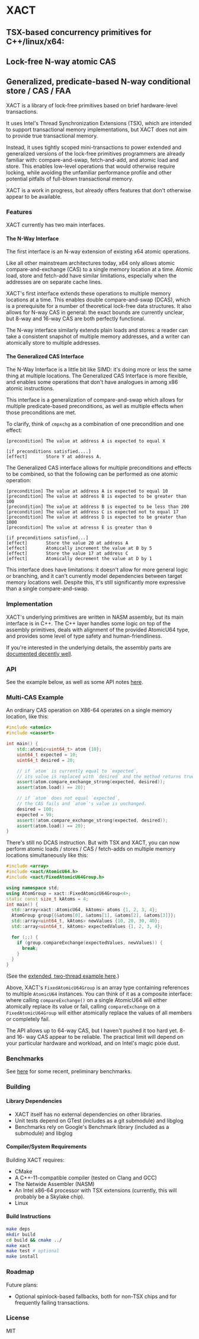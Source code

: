 # XACT

## TSX-based concurrency primitives for C++/linux/x64:
## Lock-free N-way atomic CAS
## Generalized, predicate-based N-way conditional store / CAS / FAA

XACT is a library of lock-free primitives based on brief hardware-level transactions.

It uses Intel's Thread Synchronization Extensions (TSX), which are intended to support transactional memory implementations, but XACT does not aim to provide true transactional memory.

Instead, it uses tightly scoped mini-transactions to power extended and generalized versions of the lock-free primitives programmers are already familiar with: compare-and-swap, fetch-and-add, and atomic load and store.  This enables low-level operations that would otherwise require locking, while avoiding the unfamiliar performance profile and other potential pitfalls of full-blown transactional memory.

XACT is a work in progress, but already offers features that don't otherwise appear to be available.


### Features
XACT currently has two main interfaces.

#### The N-Way Interface
The first interface is an N-way extension of existing x64 atomic operations.

Like all other mainstream architectures today, x64 only allows atomic compare-and-exchange (CAS) to a single memory location at a time.  Atomic load, store and fetch-add have similar limitations, especially when the addresses are on separate cache lines.

XACT's first interface extends these operations to multiple memory locations at a time.  This enables double compare-and-swap (DCAS), which is a prerequisite for a number of theoretical lock-free data structures.  It also allows for N-way CAS in general: the exact bounds are currently unclear, but 8-way and 16-way CAS are both perfectly functional.

The N-way interface similarly extends plain loads and stores: a reader can take a consistent snapshot of multiple memory addresses, and a writer can atomically store to multiple addresses.


#### The Generalized CAS Interface
The N-Way Interface is a little bit like SIMD: it's doing more or less the same thing at multiple locations.  The Generalized CAS Interface is more flexible, and enables some operations that don't have analogues in among x86 atomic instructions.

This interface is a generalization of compare-and-swap which allows for multiple predicate-based preconditions, as well as multiple effects when those preconditions are met.

To clarify, think of `cmpxchg` as a combination of one precondition and one effect:
```
[precondition] The value at address A is expected to equal X

[if preconditions satisfied....]
[effect]       Store Y at address A.
```

The Generalized CAS interface allows for multiple preconditions and effects to be combined, so that the following can be performed as one atomic operation:
```
[precondition] The value at address A is expected to equal 10
[precondition] The value at address B is expected to be greater than 100
[precondition] The value at address B is expected to be less than 200
[precondition] The value at address C is expected not to equal 17
[precondition] The value at address D is expected to be greater than 1000
[precondition] The value at adresss E is greater than 0

[if preconditions satisfied...]
[effect]       Store the value 20 at address A
[effect]       Atomically increment the value at B by 5
[effect]       Store the value 17 at address C
[effect]       Atomically decrement the value at D by 1
```
This interface does have limitations: it doesn't allow for more general logic or branching, and it can't currently model dependencies between target memory locations well.  Despite this, it's still significantly more expressive than a single compare-and-swap.


### Implementation
XACT's underlying primitives are written in NASM assembly, but its main interface is in C++.
The C++ layer handles some logic on top of the assembly primitives, deals with alignment of the provided AtomicU64 type, and provides some level of type safety and human-friendliness.

If you're interested in the underlying details, the assembly parts are [documented decently well](https://github.com/scivey/xact/blob/master/src/xact_asm/atomic_u64_multi.asm#L258).

### API
See the example below, as well as some API notes [here](/docs/api.md).


### Multi-CAS Example
An ordinary CAS operation on X86-64 operates on a single memory location, like this:

```c++
#include <atomic>
#include <cassert>

int main() {
    std::atomic<uint64_t> atom {10};
    uint64_t expected = 10;
    uint64_t desired = 20;

    // if `atom` is currently equal to `expected`,
    // its value is replaced with `desired` and the method returns true.
    assert(atom.compare_exchange_strong(expected, desired));
    assert(atom.load() == 20);

    // if `atom` does not equal `expected`,
    // the CAS fails and `atom`'s value is unchanged.
    desired = 100;
    expected = 99;
    assert(!atom.compare_exchange_strong(expected, desired));
    assert(atom.load() == 20);
}
```

There's still no DCAS instruction.  But with TSX and XACT, you can now perform atomic loads / stores / CAS / fetch-adds on multiple memory locations simultaneously like this:

```c++
#include <array>
#include <xact/AtomicU64.h>
#include <xact/FixedAtomicU64Group.h>

using namespace std;
using AtomGroup = xact::FixedAtomicU64Group<4>;
static const size_t kAtoms = 4;
int main() {
  std::array<xact::AtomicU64, kAtoms> atoms {1, 2, 3, 4};
  AtomGroup group{{&atoms[0], &atoms[1], &atoms[2], &atoms[3]}};
  std::array<uint64_t, kAtoms> newValues {10, 20, 30, 40};
  std::array<uint64_t, kAtoms> expectedValues {1, 2, 3, 4};

  for (;;) {
    if (group.compareExchange(expectedValues, newValues)) {
      break;
    }
  }
}
```
(See the [extended, two-thread example here](/examples/atomic_cas_reader_writer.cpp).)

Above, XACT's `FixedAtomicU64Group` is an array type containing references to multiple `AtomicU64` instances.  You can think of it as a composite interface: where calling `compareExchange()` on a single AtomicU64 will either atomically replace its value or fail, calling `compareExchange` on a `FixedAtomicU64Group` will either atomically replace the values of all members or completely fail.

The API allows up to 64-way CAS, but I haven't pushed it too hard yet.  8- and 16- way CAS appear to be reliable.  The practical limit will depend on your particular hardware and workload, and on Intel's magic pixie dust.


### Benchmarks
See [here](docs/performance.md) for some recent, preliminary benchmarks.

### Building

#### Library Dependencies
* XACT itself has no external dependencies on other libraries.
* Unit tests depend on GTest (includes as a git submodule) and libglog
* Benchmarks rely on Google's Benchmark library (included as a submodule) and libglog

#### Compiler/System Requirements
Building XACT requires:
* CMake
* A C++-11-compatible compiler (tested on Clang and GCC)
* The Netwide Assembler (NASM)
* An Intel x86-64 processor with TSX extensions (currently, this will probably be a Skylake chip).
* Linux 

#### Build Instructions
```bash
make deps
mkdir build
cd build && cmake ../
make xact
make test # optional
make install
```

### Roadmap
Future plans:
* Optional spinlock-based fallbacks, both for non-TSX chips and for frequently failing transactions.

### License
MIT
